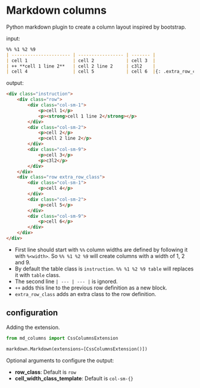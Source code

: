 # Markdown columns

Python markdown plugin to create a column layout inspired by bootstrap.


input:

```markdown
%% %1 %2 %9
| ---------------------- | ----------------- | ------- |
| cell 1                 | cell 2            | cell 3  |
| ++ **cell 1 line 2**   | cell 2 line 2     | c3l2    |
| cell 4                 | cell 5            | cell 6  |{: .extra_row_class}
```

output:

```html
<div class="instruction">
    <div class="row">
        <div class="col-sm-1">
            <p>cell 1</p>
            <p><strong>cell 1 line 2</strong></p>
        </div>
        <div class="col-sm-2">
            <p>cell 2</p>
            <p>cell 2 line 2</p>
        </div>
        <div class="col-sm-9">
            <p>cell 3</p>
            <p>c3l2</p>
        </div>
    </div>
    <div class="row extra_row_class">
        <div class="col-sm-1">
            <p>cell 4</p>
        </div>
        <div class="col-sm-2">
            <p>cell 5</p>
        </div>
        <div class="col-sm-9">
            <p>cell 6</p>
        </div>
    </div>
</div>
```

- First line should start with `%%` column widths are defined by following it with `%<width>`.
    So `%% %1 %2 %9` will create columns with a width of 1, 2 and 9.
- By default the table class is `instruction`. `%% %1 %2 %9 table` will replaces it
    with `table` class.
- The second line `| --- | --- |` is ignored.
- `++` adds this line to the previous row definition as a new block.
- `extra_row_class` adds an extra class to the row definition.


## configuration

Adding the extension.

```python
from md_columns import CssColumnsExtension

markdown.Markdown(extensions=[CssColumnsExtension()])
```

Optional arguments to configure the output:

- **row_class**: Default is ```row```
- **cell_width_class_template**: Default is ```col-sm-{}```


